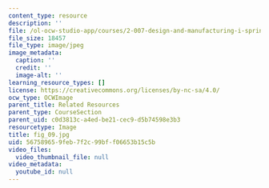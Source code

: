```yaml
---
content_type: resource
description: ''
file: /ol-ocw-studio-app/courses/2-007-design-and-manufacturing-i-spring-2009/567589659feb7f2c99bff06653b15c5b_fig_09.jpg
file_size: 18457
file_type: image/jpeg
image_metadata:
  caption: ''
  credit: ''
  image-alt: ''
learning_resource_types: []
license: https://creativecommons.org/licenses/by-nc-sa/4.0/
ocw_type: OCWImage
parent_title: Related Resources
parent_type: CourseSection
parent_uid: c0d3813c-a4ed-be21-cec9-d5b74598e3b3
resourcetype: Image
title: fig_09.jpg
uid: 56758965-9feb-7f2c-99bf-f06653b15c5b
video_files:
  video_thumbnail_file: null
video_metadata:
  youtube_id: null
---
```

